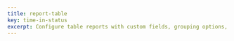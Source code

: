 ```yaml
---
title: report-table
key: time-in-status
excerpt: Configure table reports with custom fields, grouping options, mathematical functions, and velocity templates for flexible data presentation.
---
```

